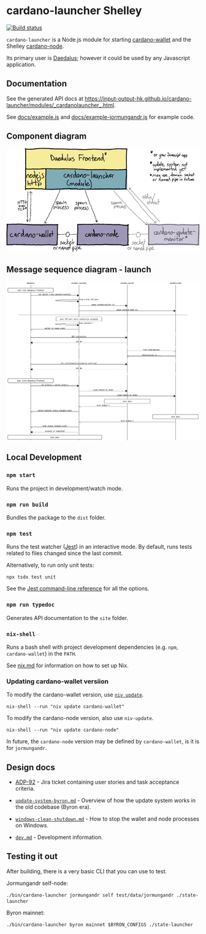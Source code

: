 # cardano-launcher Shelley

[![Build status](https://badge.buildkite.com/98083d5651511146dab7911b99f20ff9b60b4f8be25298a82f.svg)](https://buildkite.com/input-output-hk/cardano-launcher)

`cardano-launcher` is a Node.js module for starting
[cardano-wallet](https://github.com/input-output-hk/cardano-wallet)
and the Shelley
[cardano-node](https://github.com/input-output-hk/cardano-node).

Its primary user is
[Daedalus](https://github.com/input-output-hk/daedalus); however it
could be used by any Javascript application.

## Documentation

See the generated API docs at https://input-output-hk.github.io/cardano-launcher/modules/_cardanolauncher_.html.

See [docs/example.js](./docs/example.js)
and [docs/example-jormungandr.js](./docs/example-jormungandr.js)
for example code.

## Component diagram

![Component diagram](./docs/component-diagram.png)

## Message sequence diagram - launch

![Component diagram](./docs/launch.png)


## Local Development

### `npm start`

Runs the project in development/watch mode.

### `npm run build`

Bundles the package to the `dist` folder.

### `npm test`

Runs the test watcher ([Jest](https://jestjs.io/docs/en/getting-started))
in an interactive mode.
By default, runs tests related to files changed since the last commit.

Alternatively, to run only unit tests:

    npx tsdx test unit

See the [Jest command-line reference](https://jestjs.io/docs/en/cli)
for all the options.

### `npm run typedoc`

Generates API documentation to the `site` folder.

### `nix-shell`

Runs a bash shell with project development dependencies (e.g. `npm`,
`cardano-wallet`) in the `PATH`.

See [nix.md](https://github.com/input-output-hk/iohk-nix/blob/master/docs/nix.md)
for information on how to set up Nix.

### Updating cardano-wallet versiion

To modify the cardano-wallet version, use [`niv update`](https://github.com/nmattia/niv#update).

    nix-shell --run "niv update cardano-wallet"

To modify the cardano-node version, also use `niv-update`.

    nix-shell --run "niv update cardano-node"

In future, the `cardano-node` version may be defined by
`cardano-wallet`, is it is for `jormungandr`.

## Design docs

 * [ADP-92](https://jira.iohk.io/browse/ADP-92) - Jira ticket
   containing user stories and task acceptance criteria.

 * [`update-system-byron.md`](./docs/update-system-byron.md) -
   Overview of how the update system works in the old codebase (Byron
   era).

 * [`windows-clean-shutdown.md`](./docs/windows-clean-shutdown.md) -
   How to stop the wallet and node processes on Windows.

 * [`dev.md`](./docs/dev.md) - Development information.

## Testing it out

After building, there is a very basic CLI that you can use to test.

Jormungandr self-node:

    ./bin/cardano-launcher jormungandr self test/data/jormungandr ./state-launcher

Byron mainnet:

    ./bin/cardano-launcher byron mainnet $BYRON_CONFIGS ./state-launcher

